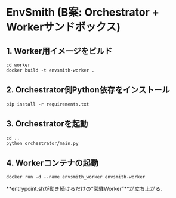# EnvSmith (B案: Orchestrator + Workerサンドボックス)

## 1. Worker用イメージをビルド
```
cd worker
docker build -t envsmith-worker .
```

## 2. Orchestrator側Python依存をインストール
```
pip install -r requirements.txt
```
## 3. Orchestratorを起動
```
cd ..
python orchestrator/main.py
```

## 4. Workerコンテナの起動
```
docker run -d --name envsmith_worker envsmith-worker
```

**entrypoint.shが動き続けるだけの“常駐Worker”**が立ち上がる．

